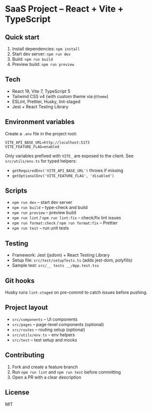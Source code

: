 # SaaS Project – React + Vite + TypeScript

## Quick start

1. Install dependencies: `npm install`
2. Start dev server: `npm run dev`
3. Build: `npm run build`
4. Preview build: `npm run preview`

## Tech

- React 19, Vite 7, TypeScript 5
- Tailwind CSS v4 (with custom theme via `@theme`)
- ESLint, Prettier, Husky, lint-staged
- Jest + React Testing Library

## Environment variables

Create a `.env` file in the project root:

```
VITE_API_BASE_URL=http://localhost:5173
VITE_FEATURE_FLAG=enabled
```

Only variables prefixed with `VITE_` are exposed to the client. See `src/utils/env.ts` for typed helpers:

- `getRequiredEnv('VITE_API_BASE_URL')` throws if missing
- `getOptionalEnv('VITE_FEATURE_FLAG', 'disabled')`

## Scripts

- `npm run dev` – start dev server
- `npm run build` – type-check and build
- `npm run preview` – preview build
- `npm run lint` / `npm run lint:fix` – check/fix lint issues
- `npm run format:check` / `npm run format:fix` – Prettier
- `npm run test` – run unit tests

## Testing

- Framework: Jest (jsdom) + React Testing Library
- Setup file: `src/test/setupTests.ts` (adds jest-dom, polyfills)
- Sample test: `src/__ tests __/App.test.tsx`

## Git hooks

Husky runs `lint-staged` on pre-commit to catch issues before pushing.

## Project layout

- `src/components` – UI components
- `src/pages` – page-level components (optional)
- `src/routes` – routing setup (optional)
- `src/utils/env.ts` – env helpers
- `src/test` – test setup and mocks

## Contributing

1. Fork and create a feature branch
2. Run `npm run lint` and `npm run test` before committing
3. Open a PR with a clear description

## License

MIT
